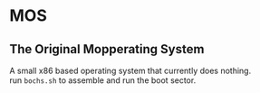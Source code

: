 # MOS
## The Original Mopperating System

A small x86 based operating system that currently does nothing.  
run `bochs.sh` to assemble and run the boot sector.
